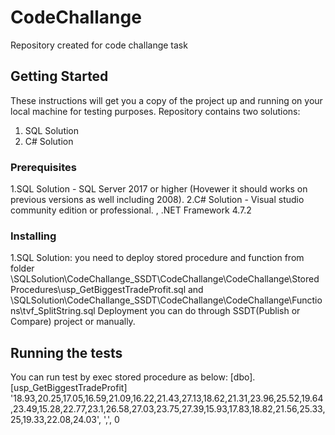 # CodeChallange
Repository created for code challange task

## Getting Started
These instructions will get you a copy of the project up and running on your local machine for testing purposes.
Repository contains two solutions:
1. SQL Solution
2. C# Solution

### Prerequisites
1.SQL Solution - SQL Server 2017 or higher (Hovewer it should works on previous versions as well including 2008).
2.C# Solution - Visual studio community edition or professional. , .NET Framework 4.7.2

### Installing
1.SQL Solution: you need to deploy stored procedure and function from folder \SQLSolution\CodeChallange_SSDT\CodeChallange\CodeChallange\Stored Procedures\usp_GetBiggestTradeProfit.sql
and \SQLSolution\CodeChallange_SSDT\CodeChallange\CodeChallange\Functions\tvf_SplitString.sql
Deployment you can do through SSDT(Publish or Compare) project or manually.

## Running the tests

You can run test by exec stored procedure as below:
[dbo].[usp_GetBiggestTradeProfit] '18.93,20.25,17.05,16.59,21.09,16.22,21.43,27.13,18.62,21.31,23.96,25.52,19.64,23.49,15.28,22.77,23.1,26.58,27.03,23.75,27.39,15.93,17.83,18.82,21.56,25.33,25,19.33,22.08,24.03', ',', 0
